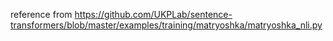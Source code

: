 reference from https://github.com/UKPLab/sentence-transformers/blob/master/examples/training/matryoshka/matryoshka_nli.py
